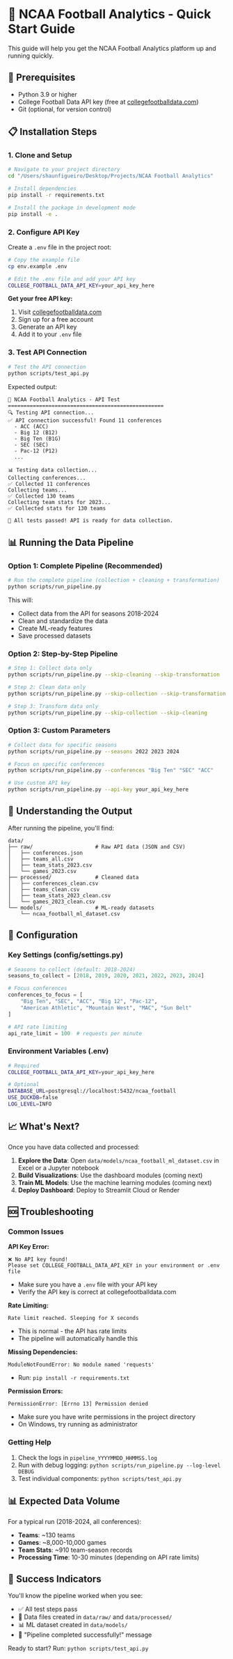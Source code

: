 # 🏈 NCAA Football Analytics - Quick Start Guide

This guide will help you get the NCAA Football Analytics platform up and running quickly.

## 🚀 Prerequisites

- Python 3.9 or higher
- College Football Data API key (free at [collegefootballdata.com](https://collegefootballdata.com))
- Git (optional, for version control)

## 📋 Installation Steps

### 1. Clone and Setup

```bash
# Navigate to your project directory
cd "/Users/shaunfigueiro/Desktop/Projects/NCAA Football Analytics"

# Install dependencies
pip install -r requirements.txt

# Install the package in development mode
pip install -e .
```

### 2. Configure API Key

Create a `.env` file in the project root:

```bash
# Copy the example file
cp env.example .env

# Edit the .env file and add your API key
COLLEGE_FOOTBALL_DATA_API_KEY=your_api_key_here
```

**Get your free API key:**
1. Visit [collegefootballdata.com](https://collegefootballdata.com)
2. Sign up for a free account
3. Generate an API key
4. Add it to your `.env` file

### 3. Test API Connection

```bash
# Test the API connection
python scripts/test_api.py
```

Expected output:
```
🏈 NCAA Football Analytics - API Test
==================================================
🔍 Testing API connection...
✅ API connection successful! Found 11 conferences
  - ACC (ACC)
  - Big 12 (B12)
  - Big Ten (B1G)
  - SEC (SEC)
  - Pac-12 (P12)
  ...

📊 Testing data collection...
Collecting conferences...
✅ Collected 11 conferences
Collecting teams...
✅ Collected 130 teams
Collecting team stats for 2023...
✅ Collected stats for 130 teams

🎉 All tests passed! API is ready for data collection.
```

## 📊 Running the Data Pipeline

### Option 1: Complete Pipeline (Recommended)

```bash
# Run the complete pipeline (collection + cleaning + transformation)
python scripts/run_pipeline.py
```

This will:
- Collect data from the API for seasons 2018-2024
- Clean and standardize the data
- Create ML-ready features
- Save processed datasets

### Option 2: Step-by-Step Pipeline

```bash
# Step 1: Collect data only
python scripts/run_pipeline.py --skip-cleaning --skip-transformation

# Step 2: Clean data only
python scripts/run_pipeline.py --skip-collection --skip-transformation

# Step 3: Transform data only
python scripts/run_pipeline.py --skip-collection --skip-cleaning
```

### Option 3: Custom Parameters

```bash
# Collect data for specific seasons
python scripts/run_pipeline.py --seasons 2022 2023 2024

# Focus on specific conferences
python scripts/run_pipeline.py --conferences "Big Ten" "SEC" "ACC"

# Use custom API key
python scripts/run_pipeline.py --api-key your_api_key_here
```

## 📁 Understanding the Output

After running the pipeline, you'll find:

```
data/
├── raw/                    # Raw API data (JSON and CSV)
│   ├── conferences.json
│   ├── teams_all.csv
│   ├── team_stats_2023.csv
│   └── games_2023.csv
├── processed/              # Cleaned data
│   ├── conferences_clean.csv
│   ├── teams_clean.csv
│   ├── team_stats_2023_clean.csv
│   └── games_2023_clean.csv
└── models/                 # ML-ready datasets
    └── ncaa_football_ml_dataset.csv
```

## 🔧 Configuration

### Key Settings (config/settings.py)

```python
# Seasons to collect (default: 2018-2024)
seasons_to_collect = [2018, 2019, 2020, 2021, 2022, 2023, 2024]

# Focus conferences
conferences_to_focus = [
    "Big Ten", "SEC", "ACC", "Big 12", "Pac-12",
    "American Athletic", "Mountain West", "MAC", "Sun Belt"
]

# API rate limiting
api_rate_limit = 100  # requests per minute
```

### Environment Variables (.env)

```bash
# Required
COLLEGE_FOOTBALL_DATA_API_KEY=your_api_key_here

# Optional
DATABASE_URL=postgresql://localhost:5432/ncaa_football
USE_DUCKDB=false
LOG_LEVEL=INFO
```

## 📈 What's Next?

Once you have data collected and processed:

1. **Explore the Data**: Open `data/models/ncaa_football_ml_dataset.csv` in Excel or a Jupyter notebook
2. **Build Visualizations**: Use the dashboard modules (coming next)
3. **Train ML Models**: Use the machine learning modules (coming next)
4. **Deploy Dashboard**: Deploy to Streamlit Cloud or Render

## 🆘 Troubleshooting

### Common Issues

**API Key Error:**
```
❌ No API key found!
Please set COLLEGE_FOOTBALL_DATA_API_KEY in your environment or .env file
```
- Make sure you have a `.env` file with your API key
- Verify the API key is correct at collegefootballdata.com

**Rate Limiting:**
```
Rate limit reached. Sleeping for X seconds
```
- This is normal - the API has rate limits
- The pipeline will automatically handle this

**Missing Dependencies:**
```
ModuleNotFoundError: No module named 'requests'
```
- Run: `pip install -r requirements.txt`

**Permission Errors:**
```
PermissionError: [Errno 13] Permission denied
```
- Make sure you have write permissions in the project directory
- On Windows, try running as administrator

### Getting Help

1. Check the logs in `pipeline_YYYYMMDD_HHMMSS.log`
2. Run with debug logging: `python scripts/run_pipeline.py --log-level DEBUG`
3. Test individual components: `python scripts/test_api.py`

## 📊 Expected Data Volume

For a typical run (2018-2024, all conferences):
- **Teams**: ~130 teams
- **Games**: ~8,000-10,000 games
- **Team Stats**: ~910 team-season records
- **Processing Time**: 10-30 minutes (depending on API rate limits)

## 🎯 Success Indicators

You'll know the pipeline worked when you see:
- ✅ All test steps pass
- 📁 Data files created in `data/raw/` and `data/processed/`
- 📊 ML dataset created in `data/models/`
- 🎉 "Pipeline completed successfully!" message

Ready to start? Run: `python scripts/test_api.py`


